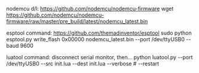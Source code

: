 nodemcu d/l:
https://github.com/nodemcu/nodemcu-firmware
wget https://github.com/nodemcu/nodemcu-firmware/raw/master/pre_build/latest/nodemcu_latest.bin

esptool command:
https://github.com/themadinventor/esptool
sudo python esptool.py write_flash 0x00000 nodemcu_latest.bin --port /dev/ttyUSB0 --baud 9600

luatool command:
disconnect serial monitor, then...
python luatool.py  --port /dev/ttyUSB0 --src init.lua --dest init.lua --verbose # --restart
